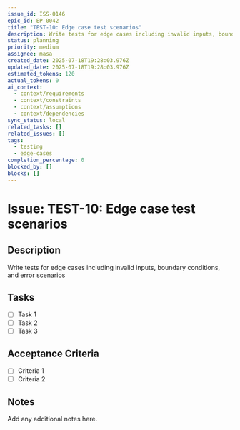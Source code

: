 ```yaml
---
issue_id: ISS-0146
epic_id: EP-0042
title: "TEST-10: Edge case test scenarios"
description: Write tests for edge cases including invalid inputs, boundary conditions, and error scenarios
status: planning
priority: medium
assignee: masa
created_date: 2025-07-18T19:28:03.976Z
updated_date: 2025-07-18T19:28:03.976Z
estimated_tokens: 120
actual_tokens: 0
ai_context:
  - context/requirements
  - context/constraints
  - context/assumptions
  - context/dependencies
sync_status: local
related_tasks: []
related_issues: []
tags:
  - testing
  - edge-cases
completion_percentage: 0
blocked_by: []
blocks: []
---
```


# Issue: TEST-10: Edge case test scenarios

## Description
Write tests for edge cases including invalid inputs, boundary conditions, and error scenarios

## Tasks
- [ ] Task 1
- [ ] Task 2
- [ ] Task 3

## Acceptance Criteria
- [ ] Criteria 1
- [ ] Criteria 2

## Notes
Add any additional notes here.
